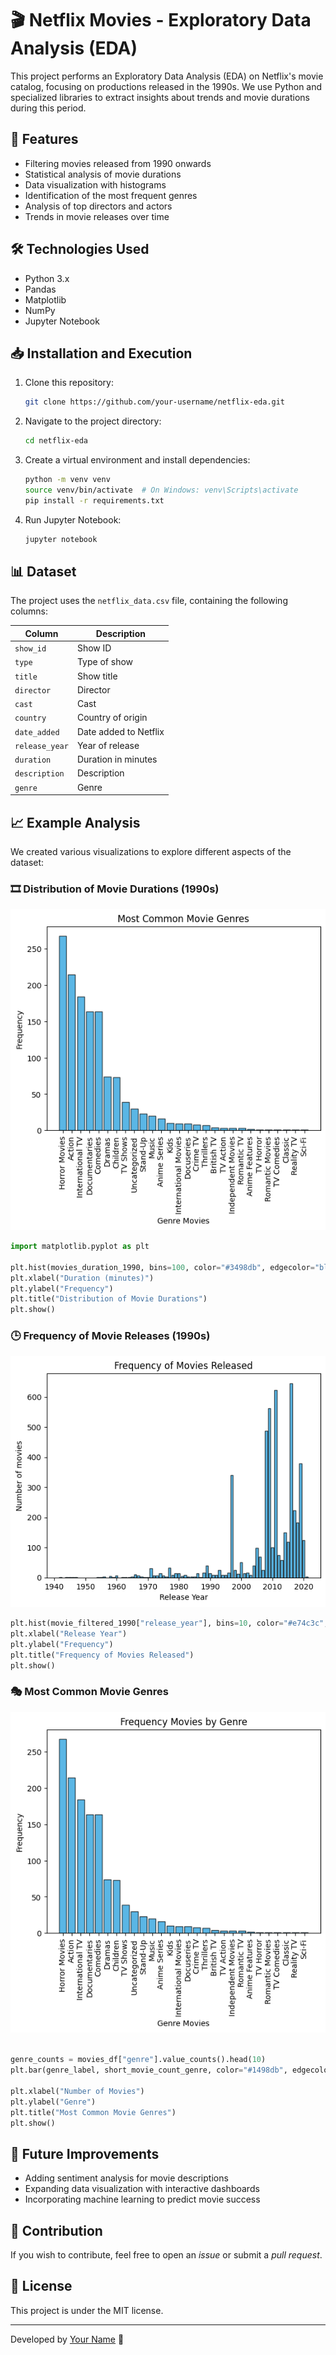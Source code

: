 # 🎬 Netflix Movies - Exploratory Data Analysis (EDA)

This project performs an Exploratory Data Analysis (EDA) on Netflix's movie catalog, focusing on productions released in the 1990s. We use Python and specialized libraries to extract insights about trends and movie durations during this period.

## 📌 Features
- Filtering movies released from 1990 onwards
- Statistical analysis of movie durations
- Data visualization with histograms
- Identification of the most frequent genres
- Analysis of top directors and actors
- Trends in movie releases over time

## 🛠️ Technologies Used
- Python 3.x
- Pandas
- Matplotlib
- NumPy
- Jupyter Notebook

## 📥 Installation and Execution
1. Clone this repository:
   ```sh
   git clone https://github.com/your-username/netflix-eda.git
   ```
2. Navigate to the project directory:
   ```sh
   cd netflix-eda
   ```
3. Create a virtual environment and install dependencies:
   ```sh
   python -m venv venv
   source venv/bin/activate  # On Windows: venv\Scripts\activate
   pip install -r requirements.txt
   ```
4. Run Jupyter Notebook:
   ```sh
   jupyter notebook
   ```

## 📊 Dataset
The project uses the `netflix_data.csv` file, containing the following columns:

| Column | Description |
|--------|-------------|
| `show_id` | Show ID |
| `type` | Type of show |
| `title` | Show title |
| `director` | Director |
| `cast` | Cast |
| `country` | Country of origin |
| `date_added` | Date added to Netflix |
| `release_year` | Year of release |
| `duration` | Duration in minutes |
| `description` | Description |
| `genre` | Genre |

## 📈 Example Analysis
We created various visualizations to explore different aspects of the dataset:

### 🎞️ Distribution of Movie Durations (1990s)
![Histogram of Movie Durations](images/duration_histogram.png)

```python
import matplotlib.pyplot as plt

plt.hist(movies_duration_1990, bins=100, color="#3498db", edgecolor="black", alpha=0.7)
plt.xlabel("Duration (minutes)")
plt.ylabel("Frequency")
plt.title("Distribution of Movie Durations")
plt.show()
```

### 🕒 Frequency of Movie Releases (1990s)
![Histogram of Movie Releases](images/release_frequency.png)

```python
plt.hist(movie_filtered_1990["release_year"], bins=10, color="#e74c3c", edgecolor="black", alpha=0.7)
plt.xlabel("Release Year")
plt.ylabel("Frequency")
plt.title("Frequency of Movies Released")
plt.show()
```

### 🎭 Most Common Movie Genres
![Top Movie Genres](images/genre_barplot.png)

```python

genre_counts = movies_df["genre"].value_counts().head(10)
plt.bar(genre_label, short_movie_count_genre, color="#1498db", edgecolor="black", alpha=0.7)

plt.xlabel("Number of Movies")
plt.ylabel("Genre")
plt.title("Most Common Movie Genres")
plt.show()
```



## 🚀 Future Improvements
- Adding sentiment analysis for movie descriptions
- Expanding data visualization with interactive dashboards
- Incorporating machine learning to predict movie success

## 🤝 Contribution
If you wish to contribute, feel free to open an *issue* or submit a *pull request*.

## 📜 License
This project is under the MIT license.

---
Developed by [Your Name](https://github.com/DanMO23) 🚀

